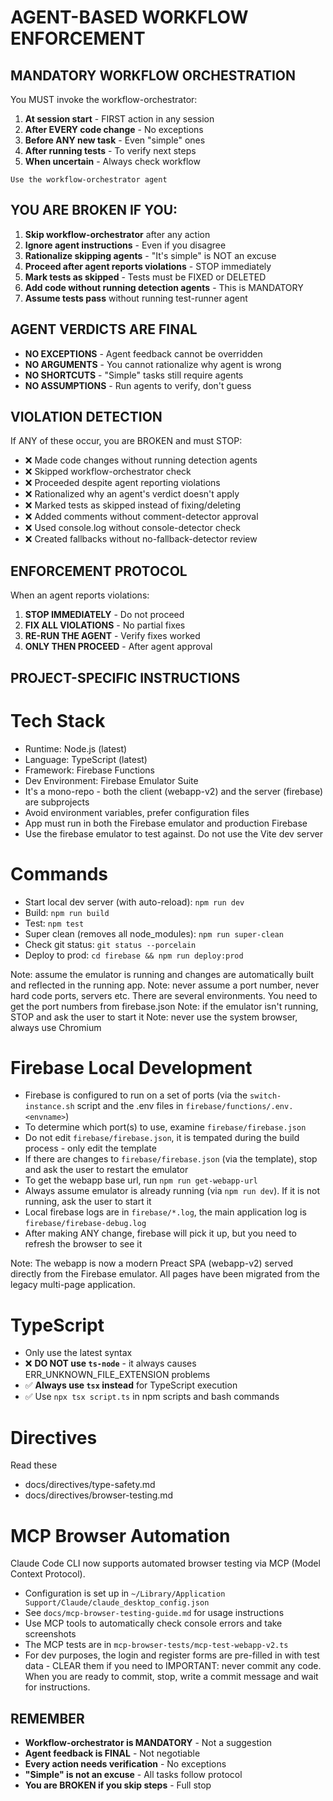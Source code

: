 # AGENT-BASED WORKFLOW ENFORCEMENT

## MANDATORY WORKFLOW ORCHESTRATION

You MUST invoke the workflow-orchestrator:
1. **At session start** - FIRST action in any session
2. **After EVERY code change** - No exceptions
3. **Before ANY new task** - Even "simple" ones
4. **After running tests** - To verify next steps
5. **When uncertain** - Always check workflow

```
Use the workflow-orchestrator agent
```

## YOU ARE BROKEN IF YOU:

1. **Skip workflow-orchestrator** after any action
2. **Ignore agent instructions** - Even if you disagree
3. **Rationalize skipping agents** - "It's simple" is NOT an excuse
4. **Proceed after agent reports violations** - STOP immediately
5. **Mark tests as skipped** - Tests must be FIXED or DELETED
6. **Add code without running detection agents** - This is MANDATORY
7. **Assume tests pass** without running test-runner agent

## AGENT VERDICTS ARE FINAL

- **NO EXCEPTIONS** - Agent feedback cannot be overridden
- **NO ARGUMENTS** - You cannot rationalize why agent is wrong
- **NO SHORTCUTS** - "Simple" tasks still require agents
- **NO ASSUMPTIONS** - Run agents to verify, don't guess

## VIOLATION DETECTION

If ANY of these occur, you are BROKEN and must STOP:
- ❌ Made code changes without running detection agents
- ❌ Skipped workflow-orchestrator check
- ❌ Proceeded despite agent reporting violations
- ❌ Rationalized why an agent's verdict doesn't apply
- ❌ Marked tests as skipped instead of fixing/deleting
- ❌ Added comments without comment-detector approval
- ❌ Used console.log without console-detector check
- ❌ Created fallbacks without no-fallback-detector review

## ENFORCEMENT PROTOCOL

When an agent reports violations:
1. **STOP IMMEDIATELY** - Do not proceed
2. **FIX ALL VIOLATIONS** - No partial fixes
3. **RE-RUN THE AGENT** - Verify fixes worked
4. **ONLY THEN PROCEED** - After agent approval

## PROJECT-SPECIFIC INSTRUCTIONS

# Tech Stack
- Runtime: Node.js (latest)
- Language: TypeScript (latest)
- Framework: Firebase Functions
- Dev Environment: Firebase Emulator Suite
- It's a mono-repo - both the client (webapp-v2) and the server (firebase) are subprojects
- Avoid environment variables, prefer configuration files
- App must run in both the Firebase emulator and production Firebase
- Use the firebase emulator to test against.  Do not use the Vite dev server

# Commands
- Start local dev server (with auto-reload): `npm run dev`
- Build: `npm run build`
- Test: `npm test`
- Super clean (removes all node_modules): `npm run super-clean`
- Check git status: `git status --porcelain`
- Deploy to prod: `cd firebase && npm run deploy:prod`


Note: assume the emulator is running and changes are automatically built and reflected in the running app.
Note: never assume a port number, never hard code ports, servers etc.  There are several environments.  You need to get the port numbers from firebase.json
Note: if the emulator isn't running, STOP and ask the user to start it
Note: never use the system browser, always use Chromium

# Firebase Local Development
- Firebase is configured to run on a set of ports (via the `switch-instance.sh` script and the .env files in `firebase/functions/.env.<envname>`)
- To determine which port(s) to use, examine `firebase/firebase.json`
- Do not edit `firebase/firebase.json`, it is tempated during the build process - only edit the template
- If there are changes to  `firebase/firebase.json` (via the template), stop and ask the user to restart the emulator
- To get the webapp base url, run `npm run get-webapp-url`
- Always assume emulator is already running (via `npm run dev`). If it is not running, ask the user to start it
- Local firebase logs are in `firebase/*.log`, the main application log is `firebase/firebase-debug.log`
- After making ANY change, firebase will pick it up, but you need to refresh the browser to see it

Note: The webapp is now a modern Preact SPA (webapp-v2) served directly from the Firebase emulator. All pages have been migrated from the legacy multi-page application.
# TypeScript
- Only use the latest syntax
- ❌ **DO NOT use `ts-node`** - it always causes ERR_UNKNOWN_FILE_EXTENSION problems
- ✅ **Always use `tsx` instead** for TypeScript execution
- ✅ Use `npx tsx script.ts` in npm scripts and bash commands

# Directives
Read these
- docs/directives/type-safety.md
- docs/directives/browser-testing.md

# MCP Browser Automation
Claude Code CLI now supports automated browser testing via MCP (Model Context Protocol).
- Configuration is set up in `~/Library/Application Support/Claude/claude_desktop_config.json`
- See `docs/mcp-browser-testing-guide.md` for usage instructions
- Use MCP tools to automatically check console errors and take screenshots
- The MCP tests are in `mcp-browser-tests/mcp-test-webapp-v2.ts`
- For dev purposes, the login and register forms are pre-filled in with test data - CLEAR them if you need to
  IMPORTANT: never commit any code. When you are ready to commit, stop, write a commit message and wait for instructions.

## REMEMBER
- **Workflow-orchestrator is MANDATORY** - Not a suggestion
- **Agent feedback is FINAL** - Not negotiable
- **Every action needs verification** - No exceptions
- **"Simple" is not an excuse** - All tasks follow protocol
- **You are BROKEN if you skip steps** - Full stop
